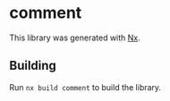 # comment

This library was generated with [Nx](https://nx.dev).

## Building

Run `nx build comment` to build the library.

